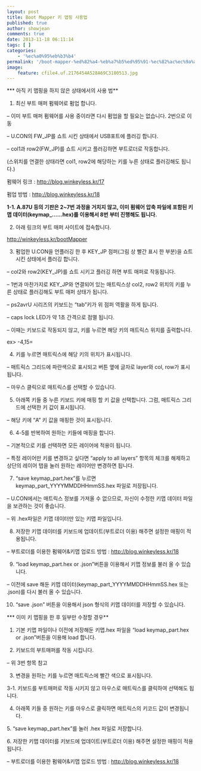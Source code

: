 ```yaml
---
layout: post
title: Boot Mapper 키 맵핑 사용법
published: true
author: showjean
comments: true
date: 2013-11-18 06:11:14
tags: [ ]
categories:
    - '%ec%a0%95%eb%b3%b4'
permalink: '/boot-mapper-%ed%82%a4-%eb%a7%b5%ed%95%91-%ec%82%ac%ec%9a%a9%eb%b2%95'
image:
    feature: cfile4.uf.2176454A528A69C3180513.jpg
---
```

*** 아직 키 맵핑을 하지 않은 상태에서의 사용 법**



1. 최신&nbsp;부트 매퍼 펌웨어로 펌업 합니다.

&#8211; 이미 부트 매퍼 펌웨어를 사용 중이라면 다시 펌업을 할 필요는 없습니다. 2번으로 이동

&#8211; U.CON의 FW_JP를 쇼트 시킨 상태에서 USB포트에 플러깅 합니다.

&#8211; col1과 row2(FW_JP)를 쇼트 시키고 플러깅하면 부트로더로 작동합니다.&nbsp;

(스위치를 연결한 상태라면 col1, row2에 해당하는 키를 누른 상태로 플러깅해도 됩니다.)



펌웨어 링크 : http://blog.winkeyless.kr/17

펌업 방법 : http://blog.winkeyless.kr/18



**1-1. A.87U 등의 기판은 2~7번 과정을 거치지 않고, 이미 펌웨어 압축 파일에 포함된 키맵 데이터(keymap_&#8230;&#8230;hex)를 이용해서 8번 부터 진행해도 됩니다.**



2. 아래&nbsp;링크의 부트 매퍼 사이트에 접속합니다.

http://winkeyless.kr/bootMapper





3. 펌업한 U.CON을&nbsp;언플러깅 한 후 KEY_JP 점퍼(그림 상 빨간 표시 한 부분)을 쇼트 시킨 상태에서 플러깅 합니다.


  


&#8211; col2와 row2(KEY_JP)를 쇼트 시키고 플러깅 하면 부트 매퍼로 작동됩니다.

&#8211; 1번과 마찬가지로 KEY_JP와 연결되어 있는 매트릭스상 col2, row2 위치의 키를 누른 상태로 플러깅해도 부트 매퍼 상태가 됩니다.

&#8211; ps2avrU 시리즈의 키보드는 &#8220;tab&#8221;키가 위 점퍼 역활을 하게 됩니다.

&#8211; caps lock LED가 약 1초 간격으로 점멸 됩니다.

&#8211; 이때는 키보드로 작동되지 않고, 키를 누르면 해당 키의 매트릭스 위치를 출력합니다.&nbsp;

ex> -4,15=





4. 키를 누르면 매트릭스에 해당 키의 위치가 표시됩니다.


  





&#8211; 매트릭스 그리드에 파란색으로 표시되고 버튼 옆에 글자로 layer와 col, row가 표시됩니다.

&#8211; 마우스 클릭으로 매트릭스를 선택할 수 있습니다.





5. 아래쪽 키들 중 누른 키보드 키에 매핑 할 키 값을&nbsp;선택합니다. 그럼, 매트릭스 그리드에 선택한 키 값이 표시됩니다.&nbsp;


  




&#8211; 해당 키에 &#8220;A&#8221; 키 값을 매핑한 것이 표시됩니다.





6. 4-5를 반복하여 원하는 키들에 매핑을 합니다.

&#8211; 기본적으로 키를 선택하면 모든 레이어에 적용이 됩니다.&nbsp;

&#8211; 특정 레이어만 키를 변경하고 싶다면 &#8220;apply to all layers&#8221; 항목의 체크를 해제하고 상단의 레이어 탭을 눌러 원하는 레이어만 변경하면 됩니다.





7. &#8220;save keymap\_part.hex&#8221;를 누르면 keymap\_part_YYYYMMDDHHmmSS.hex 파일로 저장됩니다.

&#8211; U.CON에서는 매트릭스 정보를 가져올 수 없으므로, 자신이 수정한 키맵 데이터&nbsp;파일을 보관하는 것이 좋습니다.

&#8211; 위 .hex파일은 키맵 데이터만 있는 키맵 파일입니다.





8. 저장한 키맵 데이터를 키보드에 업데이트(부트로더 이용) 해주면 설정한 매핑이 적용됩니다.

&#8211;&nbsp;부트로더를 이용한 펌웨어&키맵 업로드 방법 : http://blog.winkeyless.kr/18





9. &#8220;load keymap_part.hex or .json&#8221;버튼을 이용해서 키맵&nbsp;정보를 불러 올 수 있습니다.

&#8211; 이전에 save 해둔 키맵 데이터(keymap\_part\_YYYYMMDDHHmmSS.hex 또는 .json)를 다시 불러 올 수 있습니다.





10. &#8220;save .json&#8221; 버튼을 이용해서 json 형식의 키맵 데이터를 저장할 수 있습니다.







*** 이미 키 맵핑을 한 후 일부만 수정할 경우**





1. 기본 키맵 파일이나 이전에 저장해둔 키맵.hex 파일을&nbsp;&#8220;load keymap_part.hex or .json&#8221;버튼을 이용해 load 합니다.



2. 키보드의 부트매퍼를 작동 시킵니다.

&#8211; 위 3번 항목 참고



3. 변경을 원하는 키를 누르면 매트릭스에 빨간 색으로 표시됩니다.



3-1. 키보드를 부트매퍼로 작동 시키지 않고 마우스로 매트릭스를 클릭하여 선택해도 됩니다.



4. 아래쪽 키들 중 원하는 키를 마우스로 클릭하면 매트릭스의 키코드 값이 변경됩니다.



5.&nbsp;&#8220;save keymap_part.hex&#8221;를 눌러 .hex 파일로 저장합니다.



6.&nbsp;저장한 키맵 데이터를 키보드에 업데이트(부트로더 이용) 해주면 설정한 매핑이 적용됩니다.

&#8211; 부트로더를 이용한 펌웨어&키맵 업로드 방법 : http://blog.winkeyless.kr/18